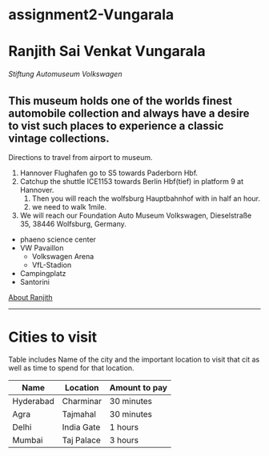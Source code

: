# assignment2-Vungarala
# Ranjith Sai Venkat Vungarala
###### Stiftung Automuseum Volkswagen
This museum holds one of the worlds **finest automobile collection** and always have a desire to vist such places to experience a **classic vintage collections**.
---
Directions to travel from airport to museum.
1. Hannover Flughafen go to S5 towards Paderborn Hbf.
2. Catchup the shuttle ICE1153 towards Berlin Hbf(tief) in platform 9 at Hannover.
    1. Then you will reach the wolfsburg Hauptbahnhof with in half an hour.
    2. we need to walk 1mile.
1. We will reach our Foundation Auto Museum Volkswagen, Dieselstraße 35, 38446 Wolfsburg, Germany.
* phaeno science center
* VW Pavaillon
    * Volkswagen Arena
    * VfL-Stadion
* Campingplatz
* Santorini

[About Ranjith](https://github.com/Ranjith811/assignment2-Vungarala/blob/main/AboutMe.md)

---
# Cities to visit

Table includes Name of the city and the important location to visit that cit as well as time to spend for that location.


|  Name      |  Location  | Amount to pay  |
| ---------- | ---------- | -------------- |
| Hyderabad  | Charminar  | 30 minutes     |
| Agra       | Tajmahal   | 30 minutes     |
| Delhi      |India Gate  | 1 hours        |
|Mumbai      |Taj Palace  | 3 hours        |
